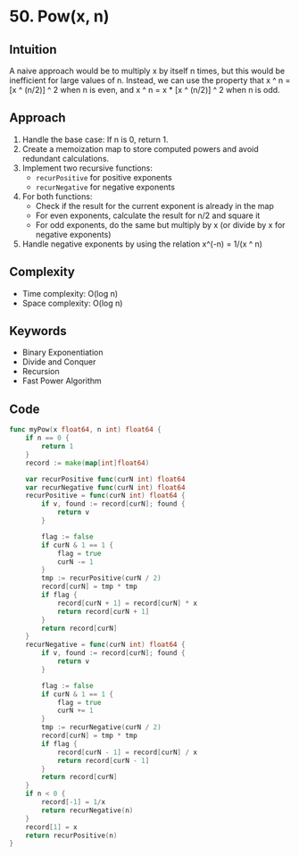 # 50. Pow(x, n)

## Intuition

A naive approach would be to multiply x by itself n times, but this would be inefficient for large values of n. Instead, we can use the property that x ^ n = [x ^ (n/2)] ^ 2 when n is even, and x ^ n = x * [x ^ (n/2)] ^ 2 when n is odd.

## Approach

1. Handle the base case: If n is 0, return 1.
2. Create a memoization map to store computed powers and avoid redundant calculations.
3. Implement two recursive functions:
    - `recurPositive` for positive exponents
    - `recurNegative` for negative exponents
4. For both functions:
    - Check if the result for the current exponent is already in the map
    - For even exponents, calculate the result for n/2 and square it
    - For odd exponents, do the same but multiply by x (or divide by x for negative exponents)
5. Handle negative exponents by using the relation x^(-n) = 1/(x ^ n)

## Complexity

- Time complexity: O(log n)
- Space complexity: O(log n)

## Keywords

- Binary Exponentiation
- Divide and Conquer
- Recursion
- Fast Power Algorithm

## Code

```go
func myPow(x float64, n int) float64 {
    if n == 0 {
        return 1
    }
    record := make(map[int]float64)

    var recurPositive func(curN int) float64
    var recurNegative func(curN int) float64
    recurPositive = func(curN int) float64 {
        if v, found := record[curN]; found {
            return v
        }

        flag := false
        if curN & 1 == 1 {
            flag = true
            curN -= 1
        }
        tmp := recurPositive(curN / 2)
        record[curN] = tmp * tmp
        if flag {
            record[curN + 1] = record[curN] * x
            return record[curN + 1]
        }
        return record[curN]
    }
    recurNegative = func(curN int) float64 {
        if v, found := record[curN]; found {
            return v
        }

        flag := false
        if curN & 1 == 1 {
            flag = true
            curN += 1
        }
        tmp := recurNegative(curN / 2)
        record[curN] = tmp * tmp
        if flag {
            record[curN - 1] = record[curN] / x
            return record[curN - 1]
        }
        return record[curN]
    }
    if n < 0 {
        record[-1] = 1/x
        return recurNegative(n)
    }
    record[1] = x
    return recurPositive(n)
}
```
